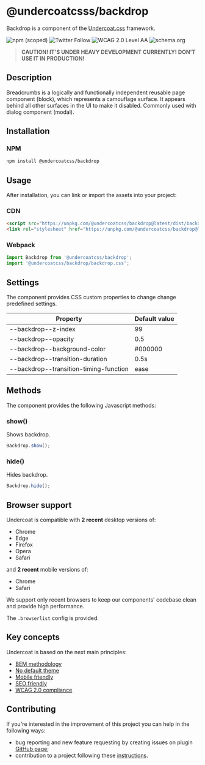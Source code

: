 # @undercoatcsss/backdrop

Backdrop is a component of the [Undercoat.css](https://github.com/undercoat/undercoat) framework.

![npm (scoped)](https://img.shields.io/npm/v/@undercoatcss/backdrop?style=flat-square) ![Twitter Follow](https://img.shields.io/twitter/follow/undercoatcss.svg?label=Follow&style=flat-square) ![WCAG 2.0 Level AA](https://img.shields.io/badge/WCAG_2.0-Level_AA-brightgreen.svg?style=flat-square) ![schema.org](https://img.shields.io/badge/microdata-schema.org-brightgreen.svg?style=flat-square)

> **CAUTION! IT'S UNDER HEAVY DEVELOPMENT CURRENTLY! DON'T USE IT IN PRODUCTION!**

## Description

Breadcrumbs is a logically and functionally independent reusable page component (block), which represents a camouflage surface. It appears behind all other surfaces in the UI to make it disabled. Сommonly used with dialog component (modal).

## Installation

### NPM

```bash
npm install @undercoatcss/backdrop
```

## Usage

After installation, you can link or import the assets into your project:

### CDN

```html
<script src="https://unpkg.com/@undercoatcss/backdrop@latest/dist/backdrop.min.js"></script>
<link rel="stylesheet" href="https://unpkg.com/@undercoatcss/backdrop@latest/dist/backdrop.min.css">
```

### Webpack

```javascript
import Backdrop from '@undercoatcss/backdrop';
import '@undercoatcss/backdrop/backdrop.css';
```

## Settings

The component provides CSS custom properties to change change predefined settings.

| Property                               | Default value |
| -                                      | -             |
| --backdrop--z-index                    | 99            |
| --backdrop--opacity                    | 0.5           |
| --backdrop--background-color           | #000000       |
| --backdrop--transition-duration        | 0.5s          |
| --backdrop--transition-timing-function | ease          |

## Methods

The component provides the following Javascript methods:

### show()

Shows backdrop.

```javascript
Backdrop.show();
```

### hide()

Hides backdrop.

```javascript
Backdrop.hide();
```

## Browser support

Undercoat is compatible with **2 recent** desktop versions of:

* Chrome
* Edge
* Firefox
* Opera
* Safari

and **2 recent** mobile versions of:

* Chrome
* Safari

We support only recent browsers to keep our components' codebase clean and provide high performance.

The `.browserlist` config is provided.

## Key concepts

Undercoat is based on the next main principles:

- [BEM methodology](https://github.com/undercoat/undercoat/blob/master/README.md#bem-methodology)
- [No default theme](https://github.com/undercoat/undercoat/blob/master/README.md#no-default-theme)
- [Mobile friendly](https://github.com/undercoat/undercoat/blob/master/README.md#mobile-friendly)
- [SEO friendly](https://github.com/undercoat/undercoat/blob/master/README.md#seo-friendly)
- [WCAG 2.0 compliance](https://github.com/undercoat/undercoat/blob/master/README.md#wcag-20-compliance)



## Contributing

If you're interested in the improvement of this project you can help in the following ways:

- bug reporting and new feature requesting by creating issues on plugin [GitHub page](https://github.com/undercoat/undercoat/issues);
- contribution to a project following these [instructions](https://github.com/undercoat/undercoat/blob/master/CONTRIBUTING.md).
